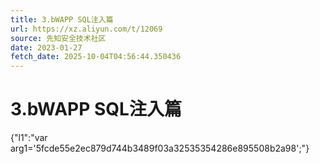 ```yaml
---
title: 3.bWAPP SQL注入篇
url: https://xz.aliyun.com/t/12069
source: 先知安全技术社区
date: 2023-01-27
fetch_date: 2025-10-04T04:56:44.350436
---
```


# 3.bWAPP SQL注入篇

{"l1":"var arg1='5fcde55e2ec879d744b3489f03a32535354286e895508b2a98';"}
